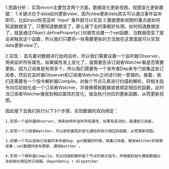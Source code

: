 1.思路分析：
  实现mvvm主要包含两个方面，数据变化更新视图，视图变化更新数据：
  1.关键点在于data如何更新view，因为view更新data其实可以通过事件监听即可，比如input标签监听 'input' 事件就可以实现
  2.数据更新视图的重点是如何知道数据变了，只要知道数据变了，那么接下去的事都好处理。如何知道数据变了，就是通过Object.defineProperty( )对属性设置一个set函数，当数据改变了就会来触发这个函数，所以我们只要将一些需要更新的方法放在这里面就可以实现data更新view了。

2.实现：
  首先要对数据进行劫持监听，所以我们需要设置一个监听器Observer，用来监听所有属性。如果属性发上变化了，就需要告诉订阅者Watcher看是否需要更新。因为订阅者是有很多个，所以我们需要有一个发布者Dep来专门收集这些订阅者，然后在监听器Observer和订阅者Watcher之间进行统一管理的。接着，我们还需要有一个指令解析器Compile，对每个节点元素进行扫描和解析，将相关指令对应初始化成一个订阅者Watcher，并替换模板数据或者绑定相应的函数，此时当订阅者Watcher接收到相应属性的变化，就会执行对应的更新函数，从而更新视图。

  因此接下去我们执行以下3个步骤，实现数据的双向绑定：


    1.实现一个监听器Observer，用来劫持并监听所有属性，如果有变动的，就通知订阅者。

    2.实现一个订阅者Watcher，可以收到属性的变化通知并执行相应的函数，从而更新视图。

    3.创建一个可以容纳订阅者的发布者Dep。get数据的时候，收集订阅者，触发Watcher的依赖收集；set数据时发布更新，通知Watcher 。

    4.实现一个解析器Compile，可以扫描和解析每个节点的相关指令，并根据初始化模板数据以及初始化相应的订阅器。dependency + dispatcher